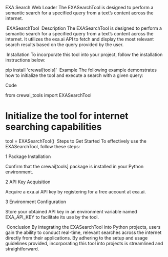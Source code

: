 EXA Search Web Loader
The EXASearchTool is designed to perform a semantic search for a specified query from a text’s content across the internet.

​
EXASearchTool
​
Description
The EXASearchTool is designed to perform a semantic search for a specified query from a text’s content across the internet. It utilizes the exa.ai API to fetch and display the most relevant search results based on the query provided by the user.

​
Installation
To incorporate this tool into your project, follow the installation instructions below:


pip install 'crewai[tools]'
​
Example
The following example demonstrates how to initialize the tool and execute a search with a given query:

Code

from crewai_tools import EXASearchTool

# Initialize the tool for internet searching capabilities
tool = EXASearchTool()
​
Steps to Get Started
To effectively use the EXASearchTool, follow these steps:

1
Package Installation

Confirm that the crewai[tools] package is installed in your Python environment.

2
API Key Acquisition

Acquire a exa.ai API key by registering for a free account at exa.ai.

3
Environment Configuration

Store your obtained API key in an environment variable named EXA_API_KEY to facilitate its use by the tool.

​
Conclusion
By integrating the EXASearchTool into Python projects, users gain the ability to conduct real-time, relevant searches across the internet directly from their applications. By adhering to the setup and usage guidelines provided, incorporating this tool into projects is streamlined and straightforward.